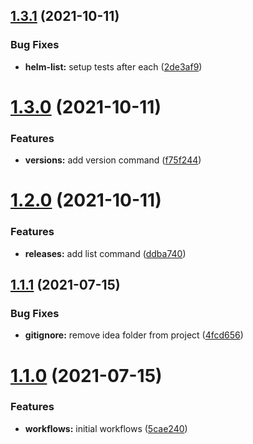 ## [1.3.1](https://github.com/tiagomichaelsousa/helm-php/compare/v1.3.0...v1.3.1) (2021-10-11)


### Bug Fixes

* **helm-list:** setup tests after each ([2de3af9](https://github.com/tiagomichaelsousa/helm-php/commit/2de3af9b4b5f7d86282c85422f8b011306563c16))



# [1.3.0](https://github.com/tiagomichaelsousa/helm-php/compare/v1.2.0...v1.3.0) (2021-10-11)


### Features

* **versions:** add version command ([f75f244](https://github.com/tiagomichaelsousa/helm-php/commit/f75f2443d4d5693b0ce35203cae1a2060681963e))



# [1.2.0](https://github.com/tiagomichaelsousa/helm-php/compare/v1.1.1...v1.2.0) (2021-10-11)


### Features

* **releases:** add list command ([ddba740](https://github.com/tiagomichaelsousa/helm-php/commit/ddba7405d5e9a9a41f3fec8023460475ea5080a7))



## [1.1.1](https://github.com/tiagomichaelsousa/helm-php/compare/v1.1.0...v1.1.1) (2021-07-15)


### Bug Fixes

* **gitignore:** remove idea folder from project ([4fcd656](https://github.com/tiagomichaelsousa/helm-php/commit/4fcd656a5d0c8e4dc84422a074a89ab1ed926e5a))



# [1.1.0](https://github.com/tiagomichaelsousa/helm-php/compare/v1.0.0...v1.1.0) (2021-07-15)


### Features

* **workflows:** initial workflows ([5cae240](https://github.com/tiagomichaelsousa/helm-php/commit/5cae240586e2990268d2640810b3b26f93f3fe0e))



